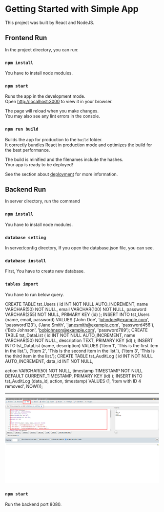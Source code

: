 # Getting Started with Simple App

This project was built by React and NodeJS.

## Frontend Run

In the project directory, you can run:

### `npm install`

You have to install node modules.

### `npm start`

Runs the app in the development mode.\
Open [http://localhost:3000](http://localhost:3000) to view it in your browser.

The page will reload when you make changes.\
You may also see any lint errors in the console.

### `npm run build`

Builds the app for production to the `build` folder.\
It correctly bundles React in production mode and optimizes the build for the best performance.

The build is minified and the filenames include the hashes.\
Your app is ready to be deployed!

See the section about [deployment](https://facebook.github.io/create-react-app/docs/deployment) for more information.

## Backend Run
In server directory, run the command

### `npm install`

You have to install node modules.

### `database setting`

In server/config directory, If you open the database.json file, you can see.

### `database install`
First, You have to create new database.

### `tables import`
You have to run below query.

CREATE TABLE tst_Users (
id INT NOT NULL AUTO_INCREMENT,
name VARCHAR(50) NOT NULL,
email VARCHAR(100) NOT NULL,
password VARCHAR(255) NOT NULL,
PRIMARY KEY (id)
);
INSERT INTO tst_Users (name, email, password) VALUES
('John Doe', 'johndoe@example.com', 'password123'),
('Jane Smith', 'janesmith@example.com', 'password456'),
('Bob Johnson', 'bobjohnson@example.com', 'password789');
CREATE TABLE tst_DataList (
id INT NOT NULL AUTO_INCREMENT,
name VARCHAR(50) NOT NULL,
description TEXT,
PRIMARY KEY (id)
);
INSERT INTO tst_DataList (name, description) VALUES
('Item 1', 'This is the first item in the list.'),
('Item 2', 'This is the second item in the list.'),
('Item 3', 'This is the third item in the list.');
CREATE TABLE tst_AuditLog (
id INT NOT NULL AUTO_INCREMENT,
data_id INT NOT NULL,

action VARCHAR(50) NOT NULL,
timestamp TIMESTAMP NOT NULL DEFAULT CURRENT_TIMESTAMP,
PRIMARY KEY (id)
);
INSERT INTO tst_AuditLog (data_id, action, timestamp)
VALUES (1, 'Item with ID 4 removed', NOW());
<hr>
<img src="./instructions/database_tables.png"></img>


### `npm start`
Run the backend port 8080.
